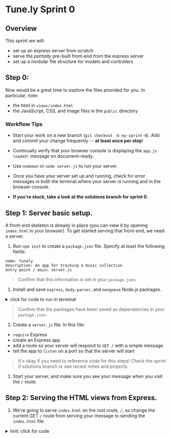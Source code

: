 # Tune.ly Sprint 0

## Overview

This sprint we will:
* set up an express server from scratch
* serve the _partially_ pre-built front-end from the express server
* set up a modular file structure for models and controllers



## Step 0:

Now would be a great time to explore the files provided for you.  In particular, note:
* the html in `views/index.html`
* the JavaScript, CSS, and image files in the `public` directory

### Workflow Tips


- Start your work on a new branch (`git checkout -b my-sprint-0`).  Add and commit your change frequently -- **at least once per step**!

- Continually verify that your browser console is displaying the `app.js loaded!` message on document-ready.

- Use `nodemon` or `node server.js` to run your server.

- Once you have your server set up and running, check for error messages in both the terminal where your server is running and in the browser console.


- **If you're stuck, take a look at the solutions branch for sprint 0.**


## Step 1: Server basic setup.

A front-end skeleton is already in place (you can view it by opening `index.html` in your browser).  To get started serving that front-end, we need a server.

1. Run `npm init` to create a `package.json` file. Specify at least the following fields:

  ```
  name: tunely
  description: An app for tracking a music collection
  entry point / main: server.js
  ```

  > Confirm that this information is set in your `package.json`.

1. Install and save `express`, `body-parser`, and `mongoose` Node.js packages.  

  <details><summary>click for code to run in terminal</summary>
  ```bash
  npm install --save express body-parser mongoose
  ```
  </details>

  > Confirm that the packages have been saved as dependencies in your `package.json`.

1. Create a `server.js` file.  In this file:
  - `require` Express
  - create an Express app
  - add a route so your server will respond to `GET /` with a simple message
  - tell the app to `listen` on a port so that the server will start

  > It's okay if you need to reference code for this steps! Check the sprint 0 solutions branch or see recent notes and projects.

1. Start your server, and make sure you see your message when you visit the `/` route.


## Step 2: Serving the HTML views from Express.

1. We're going to serve `index.html` on the root route, `/`, so change the current GET `/` route from serving your message to sending the `index.html` file.

  <details><summary>hint: click for code</summary>
  ```
  // inside the GET / route
  res.sendFile('views/index.html' , { root : __dirname});
  ```

  Curious about what this does? Try logging `__dirname` to your console.

  > If you restart your server now and visit 'localhost:3000' in the browser, you'll notice the site now shows the contents of the html file. From now on, **do not visit your site by opening `index.html` in the browser.** Visit it by making a request to the correct URL.

  > Your page should show missing JavaScript and CSS.  We will fix that by serving the contents of the `public` directory from the server as well.

## Step 3: Serve static files from Express.

1. Set up the express app to serve the `public` directory as a static file directory.

  ```js
    // server.js
    app.use(express.static('public'));
  ```

  > This serves the files and directories inside `public` "next to" `index.html`, so `index.html` will be able to access everything inside `public` as if `index.html` were in the `public` directory, too.

1. Reconnect the client-side JavaScript to your view by updating the `script` tag in `index.html`.  Get a sanity check log message from your `app.js` to appear in your browser dev tools console.

1. Reconnect the client-side CSS to your view by updating the `link` tag in `index.html`. Get the css styles in `styles.css` working again on the index page.

1. Reconnect the client-side images to your view by updating `index.html` and `styles.css`. You should see the images again once this is working.

1. If you still have errors when you visit  `localhost:3000`, try to diagnose them, check the solutions, or ask for help.


## Step 4: Setting up database file structure.

Time to prepare a file structure for pulling data from an API!

1. Create a  `models` directory, a `models/index.js` file, and a `models/album.js` file.

1. In `models/index.js`, require mongoose and connect to a database for the tunely app.

  <details><summary>click to see a code reminder</summary>
  ```js
  // models/index.js
  var mongoose = require("mongoose");
  mongoose.connect("mongodb://localhost/tunely");
  ```
  </details>

1. In `models/album.js`, require mongoose and, if you'd like, set up a shorthand `Schema` variable to stand in for `mongoose.Schema`.

1. Require the `models` directory in `server.js`.  We've usually been importing the models directory as a variable called `db`.  


## Step 5: Setting up a "controller" pattern to organize routes.

We're eventually going to add the API routes on the server, like:

```
GET /api/albums
```

To better organize this app, we're going to be using "controllers" to separate out logic for different _resources_ (different kinds of data we store).  That means that when you create a route like `/api/albums/:id`, you'll put the server code to handle that in a separate file, grouped with all the other handlers for routes dealing with the albums resource.  

You've already been using Node.js's modules to bring code for database models into the server (though that's not set up for this app, yet).  We'll also use the module pattern to make "controller" functions available in the server.  See also: [big explanation about controllers and the module pattern!](controllers_example.md).  

1. Create:
  - a `controllers` directory,
  - a `controllers/index.js` file,
  - a `controllers/apiController.js` file, and
  - a `controllers/albumsController.js` file.


1. Inside `controllers/apiController.js`, add the following code:

  ```js
  // controllers/apiController.js
  function index(req, res) {
    res.json({
      message: 'Welcome to tunely!',
      documentation_url: 'https://github.com/sf-wdi-labs/tunely',
      base_url: 'localhost:3000',
      endpoints: [
        {
          method: 'GET', path: '/api', description: 'Describes available endpoints'
        }
      ]
    });
  }
  ```

  > Look over the structure of this code. Given your experience with Express servers, how do you think this code will be used?

1. We need to get access to that code in the server file.  After creating your `index` function in `controllers/apiController.js`, export it as part of the module's exports:
  ```js
  // controllers/apiController.js
  module.exports = {
    index: index
  }
  ```

1. Like with models, our controllers module has an `index.js` to collect the various controllers.  Inside `controllers/index.js`, require the code from `controllers/apiController.js` and then export it as part of an object:

  ```js
  // controllers/index.js
  module.exports = {
    api: require('./apiController')
  }
  ```


1. In `server.js`, add a line that `require`s the `controllers` directory.  Save the result in a variable called `controllers`.

  ```js
  //server.js
  var controllers = require('./controllers');
  ```

1. Also in `server.js`, create a new route for `GET /api`.  Based on the controller pattern we've built, this route's callback can be `controllers.api.index`.

  ```js
  // server.js
  app.get('/api', controllers.api.index);
  ```

  > Trace back through the series of requires and exports until you have this working and you understand why.

## Step 6: A controller skeleton for albums.

1. In `controllers/albumsController.js`, add a skeleton where you'll create and export the request handler callbacks for each albums API route. That is, add the following code:

  <details><summary>click to expand</summary>
  ```js
  // controllers/albumsController.js
  // GET /api/albums
  function index(req, res) {
    // send back all albums as JSON
  }

  // POST /api/albums
  function create(req, res) {
    // create an album based on request body and send it back as JSON
  }

  // GET /api/albums/:albumId
  function show(req, res) {
    // find one album by id and send it back as JSON
  }

  // DELETE /api/albums/:albumId
  function destroy(req, res) {
    // find one album by id, delete it, and send it back as JSON
  }

  // PUT or PATCH /api/albums/:albumId
  function update(req, res) {
    // find one album by id, update it based on request body,
    // and send it back as JSON
  }
  ```
  </details>

1. Also, after the function definitions, add each function to the `exports` object for this module:

  ```js
  // controllers/albumsController.js
  module.exports = {
    index: index,
    create: create,
    show: show,
    destroy: destroy,
    update: update
  };
  ```

1. Using `controllers/apiController.js` as an example, require the exported information from `controllers/albumsController.js` in `controllers/index.js`.

1. Also, add that information to the exports for `controllers/index.js` by creating a new `albums` key in the exports object that already has the `api` key.

## Continuity Step: Baby steps toward database.

1. We don't have the database set up yet, but we can start thinking about some data. Purely for continuity with later sprints, add the following starter album information at the top of  `controllers/albumsController.js`:

  <details><summary>click to expand</summary>
  ```js
  // controllers/albumsController.js
  var albums = [];
  albums.push({
                _id: 132,
                artistName: 'Nine Inch Nails',
                name: 'The Downward Spiral',
                releaseDate: '1994, March 8',
                genres: [ 'industrial', 'industrial metal' ]
              });
  albums.push({
                _id: 133,
                artistName: 'Metallica',
                name: 'Metallica',
                releaseDate: '1991, August 12',
                genres: [ 'heavy metal' ]
              });
  albums.push({
                _id: 134,
                artistName: 'The Prodigy',
                name: 'Music for the Jilted Generation',
                releaseDate: '1994, July 4',
                genres: [ 'electronica', 'breakbeat hardcore', 'rave', 'jungle' ]
              });
  albums.push({
                _id: 135,
                artistName: 'Johnny Cash',
                name: 'Unchained',
                releaseDate: '1996, November 5',
                genres: [ 'country', 'rock' ]
              });
  ```
  </details>

1. Also for continuity with later sprints, create a `seed.js` file in the base directory of your project. Add the following code to it:

  <details><summary>click to expand</summary>
  ```js
  //seed.js

  var db = require("./models");

  var albumsList =[
    // data here soon!
  ];

  db.Album.remove({}, function(err, albums){
    // code in here runs after all albums are removed
    db.Album.create(albumsList, function(err, albums){
      // code in here runs after all albums are created
      if (err) { return console.log('ERROR', err); }
      console.log("all albums:", albums);
      console.log("created", albums.length, "albums");
      process.exit();
    });
  });
  ```
  </details>


## Sprint 0 Conclusion

At this point, you have HTML, JavaScript, CSS and image files served from the Express server. You have a very modular back-end file structure set up. This will help build out an organized API in a step-by-step way over the coming sprints. You also have some extra code that you'll need to ensure continuity with future sprints.
